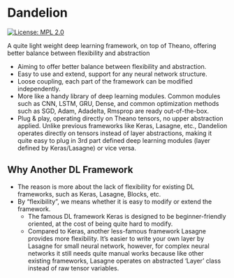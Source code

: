 # Dandelion
[![License: MPL 2.0](https://img.shields.io/badge/License-MPL%202.0-brightgreen.svg)](https://github.com/david-leon/Dandelion/blob/master/LICENSE)

A quite light weight deep learning framework, on top of Theano, offering better balance between flexibility and abstraction

* Aiming to offer better balance between flexibility and abstraction.
* Easy to use and extend, support for any neural network structure.  
* Loose coupling, each part of the framework can be modified independently.
* More like a handy library of deep learning modules.
Common modules such as CNN, LSTM, GRU, Dense, and common optimization methods such as SGD, Adam, Adadelta, Rmsprop are ready out-of-the-box.
* Plug & play, operating directly on Theano tensors, no upper abstraction applied.
Unlike previous frameworks like Keras, Lasagne, etc., Dandelion operates directly on tensors instead of layer abstractions, making it quite easy to plug in 3rd part defined deep learning modules (layer defined by Keras/Lasagne) or vice versa.

## Why Another DL Framework
* The reason is more about the lack of flexibility for existing DL frameworks, such as Keras, Lasagne, Blocks, etc.
* By “flexibility”, we means whether it is easy to modify or extend the framework. 
    * The famous DL framework Keras is designed to be beginner-friendly oriented, at the cost of being quite hard to modify.
    * Compared to Keras, another less-famous framework Lasagne provides more flexibility. It’s easier to write your own layer by Lasagne for small neural network, however, for complex neural networks it still needs quite manual works because like other existing frameworks, Lasagne operates on abstracted ‘Layer’ class instead of raw tensor variables.
